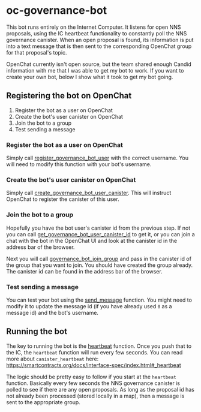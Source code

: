 # oc-governance-bot

This bot runs entirely on the Internet Computer. It listens for open NNS proposals, using the IC heartbeat functionality to constantly poll the NNS governance canister. When an open proposal is found, its information is put into a text message that is then sent to the corresponding OpenChat group for that proposal's topic.

OpenChat currently isn't open source, but the team shared enough Candid information with me that I was able to get my bot to work. If you want to create your own bot, below I show what it took to get my bot going.

## Registering the bot on OpenChat

1. Register the bot as a user on OpenChat
2. Create the bot's user canister on OpenChat
3. Join the bot to a group
4. Test sending a message

### Register the bot as a user on OpenChat

Simply call [register_governance_bot_user](https://github.com/lastmjs/oc-governance-bot/blob/main/canisters/bot/src/bot_utilities.rs#L25) with the correct username. You will need to modify this function with your bot's username.

### Create the bot's user canister on OpenChat

Simply call [create_governance_bot_user_canister](https://github.com/lastmjs/oc-governance-bot/blob/main/canisters/bot/src/bot_utilities.rs#L38). This will instruct OpenChat to register the canister of this user.

### Join the bot to a group

Hopefully you have the bot user's canister id from the previous step. If not you can call [get_governance_bot_user_canister_id](https://github.com/lastmjs/oc-governance-bot/blob/main/canisters/bot/src/bot_utilities.rs#L49) to get it, or you can join a chat with the bot in the OpenChat UI and look at the canister id in the address bar of the browser.

Next you will call [governance_bot_join_group](https://github.com/lastmjs/oc-governance-bot/blob/main/canisters/bot/src/bot_utilities.rs#L70) and pass in the canister id of the group that you want to join. You should have created the group already. The canister id can be found in the address bar of the browser.

### Test sending a message

You can test your bot using the [send_message](https://github.com/lastmjs/oc-governance-bot/blob/main/canisters/bot/src/bot_utilities.rs#L84) function. You might need to modify it to update the message id (if you have already used `0` as a message id) and the bot's username.

## Running the bot

The key to running the bot is the [heartbeat](https://github.com/lastmjs/oc-governance-bot/blob/main/canisters/bot/src/lib.rs#L52) function. Once you push that to the IC, the `heartbeat` function will run every few seconds. You can read more about `canister_heartbeat` here: https://smartcontracts.org/docs/interface-spec/index.html#_heartbeat

The logic should be pretty easy to follow if you start at the `heartbeat` function. Basically every few seconds the NNS governance canister is polled to see if there are any open proposals. As long as the proposal id has not already been processed (stored locally in a map), then a message is sent to the appropriate group.